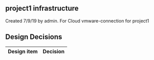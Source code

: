 ## project1 infrastructure

Created 7/9/19 by admin. For Cloud vmware-connection for project1


## Design Decisions
| Design item                | Decision|
| :----------------------------------- | :--------------------------------------------------------------------------------|
